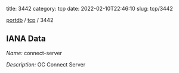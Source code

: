 title: 3442
category: tcp
date: 2022-02-10T22:46:10
slug: tcp/3442

[portdb](/) / [tcp](/category/tcp.html) / 3442


## IANA Data

_Name:_ connect-server

_Description:_ OC Connect Server

